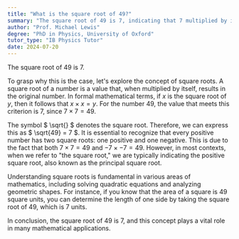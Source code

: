 ```yaml
---
title: "What is the square root of 49?"
summary: "The square root of 49 is 7, indicating that 7 multiplied by itself equals 49."
author: "Prof. Michael Lewis"
degree: "PhD in Physics, University of Oxford"
tutor_type: "IB Physics Tutor"
date: 2024-07-20
---
```


The square root of $49$ is $7$.

To grasp why this is the case, let's explore the concept of square roots. A square root of a number is a value that, when multiplied by itself, results in the original number. In formal mathematical terms, if $x$ is the square root of $y$, then it follows that $x \times x = y$. For the number $49$, the value that meets this criterion is $7$, since $7 \times 7 = 49$.

The symbol $ \sqrt{} $ denotes the square root. Therefore, we can express this as $ \sqrt{49} = 7 $. It is essential to recognize that every positive number has two square roots: one positive and one negative. This is due to the fact that both $7 \times 7 = 49$ and $-7 \times -7 = 49$. However, in most contexts, when we refer to "the square root," we are typically indicating the positive square root, also known as the principal square root.

Understanding square roots is fundamental in various areas of mathematics, including solving quadratic equations and analyzing geometric shapes. For instance, if you know that the area of a square is $49$ square units, you can determine the length of one side by taking the square root of $49$, which is $7$ units.

In conclusion, the square root of $49$ is $7$, and this concept plays a vital role in many mathematical applications.
    